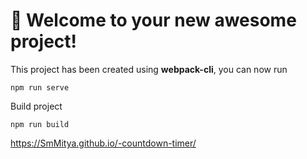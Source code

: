 # 🚀 Welcome to your new awesome project!

This project has been created using **webpack-cli**, you can now run

```
npm run serve
```

Build project
```
npm run build
```
https://SmMitya.github.io/-countdown-timer/

